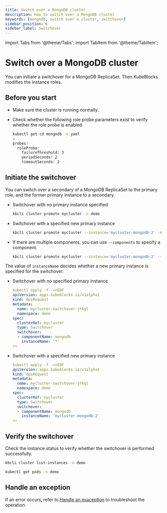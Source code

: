 ```yaml
---
title: Switch over a MongoDB cluster
description: How to switch over a MongoDB cluster
keywords: [mongodb, switch over a cluster, switchover]
sidebar_position: 6
sidebar_label: Switchover
---
```


import Tabs from '@theme/Tabs';
import TabItem from '@theme/TabItem';

# Switch over a MongoDB cluster

You can initiate a switchover for a MongoDB ReplicaSet. Then KubeBlocks modifies the instance roles.

## Before you start

* Make sure the cluster is running normally.
* Check whether the following role probe parameters exist to verify whether the role probe is enabled.

   ```bash
   kubectl get cd mongodb -o yaml
   >
   probes:
     roleProbe:
       failureThreshold: 3
       periodSeconds: 2
       timeoutSeconds: 2
   ```

## Initiate the switchover

You can switch over a secondary of a MongoDB ReplicaSet to the primary role, and the former primary instance to a secondary.

<Tabs>

<TabItem value="kbcli" label="kbcli" default>

* Switchover with no primary instance specified

    ```bash
    kbcli cluster promote mycluster -n demo
    ```

* Switchover with a specified new primary instance

    ```bash
    kbcli cluster promote mycluster --instance='mycluster-mongodb-2' -n demo
    ```

* If there are multiple components, you can use `--components` to specify a component.

    ```bash
    kbcli cluster promote mycluster --instance='mycluster-mongodb-2' --components='mongodb' -n demo
    ```

</TabItem>

<TabItem value="kubectl" label="kubectl">

The value of `instanceName` decides whether a new primary instance is specified for the switchover.

* Switchover with no specified primary instance

  ```yaml
  kubectl apply -f -<<EOF
  apiVersion: apps.kubeblocks.io/v1alpha1
  kind: OpsRequest
  metadata:
    name: mycluster-switchover-jhkgl
    namespace: demo
  spec:
    clusterRef: mycluster
    type: Switchover
    switchover:
    - componentName: mongodb
      instanceName: '*'
  >>
  ```

* Switchover with a specified new primary instance

  ```yaml
  kubectl apply -f -<<EOF
  apiVersion: apps.kubeblocks.io/v1alpha1
  kind: OpsRequest
  metadata:
    name: mycluster-switchover-jhkgl
    namespace: demo
  spec:
    clusterRef: mycluster
    type: Switchover
    switchover:
    - componentName: mongodb
      instanceName: 'mycluster-mongodb-2'
  >>
  ```

</TabItem>

</Tabs>

## Verify the switchover

Check the instance status to verify whether the switchover is performed successfully.

<Tabs>

<TabItem value="kbcli" label="kbcli" default>

```bash
kbcli cluster list-instances -n demo
```

</TabItem>

<TabItem value="kubectl" label="kubectl">

```bash
kubectl get pods -n demo
```

</TabItem>

</Tabs>

## Handle an exception

If an error occurs, refer to [Handle an exaception](./../../handle-an-exception/handle-a-cluster-exception.md) to troubleshoot the operation.
